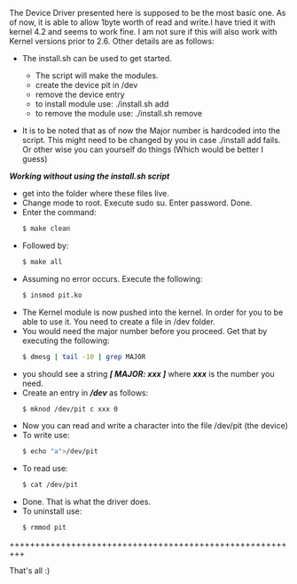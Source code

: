 The Device Driver presented here is supposed to be the most basic one. As of now, it is able to allow 1byte worth of read and write.I have tried it with kernel 4.2 and seems to work fine. I am not sure if this will also work with Kernel versions prior to 2.6. Other details are as follows:
* The install.sh can be used to get started.
  - The script will make the modules.
  - create the device pit in /dev
  - remove the device entry
  - to install module use: ./install.sh add
  - to remove the module use: ./install.sh remove

* It is to be noted that as of now the Major number is hardcoded into the script. This might need to be changed by you in case ./install add fails. Or other wise you can yourself do things (Which would be better I guess)

***Working without using the install.sh script***
- get into the folder where these files live.
- Change mode to root. Execute sudo su. Enter password. Done.
- Enter the command:
  ```sh 
  $ make clean
  ```
- Followed by:
  ```sh
  $ make all
  ```
- Assuming no error occurs. Execute the following:
   ```sh
  $ insmod pit.ko
  ```
- The Kernel module is now pushed into the kernel. In order for you to be able to use it. You need to create a file in /dev folder.
- You would need the major number before you proceed. Get that by executing the following:
  ```sh
  $ dmesg | tail -10 | grep MAJOR
  ```
- you should see a string ***[ MAJOR: xxx ]*** where ***xxx*** is the number you need.
- Create an entry in ***/dev*** as follows:
  ```sh
  $ mknod /dev/pit c xxx 0
  ```
- Now you can read and write a character into the file /dev/pit (the device)
- To write use:
  ```sh
  $ echo "a">/dev/pit
  ```
- To read use:
  ```sh
  $ cat /dev/pit
  ```
- Done. That is what the driver does.
- To uninstall use:
  ```
  $ rmmod pit
  ```
+++++++++++++++++++++++++++++++++++++++++++++++++++++++++

That's all :)

